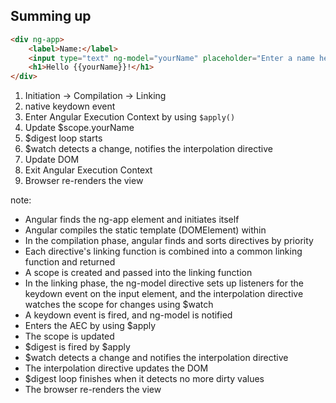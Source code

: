 ##  Summing up

````html
<div ng-app>
    <label>Name:</label>
    <input type="text" ng-model="yourName" placeholder="Enter a name here">
    <h1>Hello {{yourName}}!</h1>
</div>
````
1. Initiation -> Compilation -> Linking
4. native keydown event
5. Enter Angular Execution Context by using `$apply()`
6. Update $scope.yourName
6. $digest loop starts
7. $watch detects a change, notifies the interpolation directive
8. Update DOM
9. Exit Angular Execution Context
10. Browser re-renders the view

note:
- Angular finds the ng-app element and initiates itself
- Angular compiles the static template (DOMElement) within
- In the compilation phase, angular finds and sorts directives by priority
- Each directive's linking function is combined into a common linking function and returned
- A scope is created and passed into the linking function
- In the linking phase, the ng-model directive sets up listeners for the
  keydown event on the input element, and the interpolation directive watches
  the scope for changes using $watch
- A keydown event is fired, and ng-model is notified
- Enters the AEC by using $apply
- The scope is updated
- $digest is fired by $apply
- $watch detects a change and notifies the interpolation directive
- The interpolation directive updates the DOM
- $digest loop finishes when it detects no more dirty values
- The browser re-renders the view
